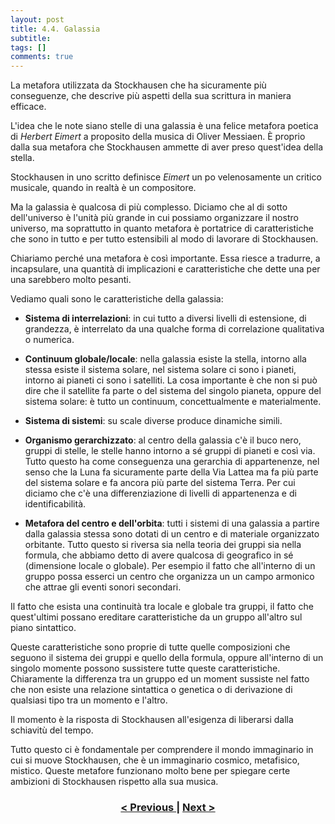 ```yaml
---
layout: post
title: 4.4. Galassia
subtitle:
tags: []
comments: true
---
```


La metafora utilizzata da Stockhausen che ha sicuramente più conseguenze, che descrive più aspetti della sua scrittura in maniera efficace.

L'idea che le note siano stelle di una galassia è una felice metafora poetica di _Herbert Eimert_ a proposito della musica di Oliver Messiaen. È proprio dalla sua metafora che Stockhausen ammette di aver preso quest'idea della stella.

Stockhausen in uno scritto definisce _Eimert_ un po velenosamente un critico musicale, quando in realtà è un compositore.

Ma la galassia è qualcosa di più complesso. Diciamo che al di sotto dell'universo è l'unità più grande in cui possiamo organizzare il nostro universo, ma soprattutto in quanto metafora è portatrice di caratteristiche che sono in tutto e per tutto estensibili al modo di lavorare di Stockhausen.

Chiariamo perché una metafora è così importante. Essa riesce a tradurre, a incapsulare, una quantità di implicazioni e caratteristiche che dette una per una sarebbero molto pesanti.


Vediamo quali sono le caratteristiche della galassia:

  - **Sistema di interrelazioni**: in cui tutto a diversi livelli di estensione, di grandezza, è interrelato da una qualche forma di correlazione qualitativa o numerica.

  - **Continuum globale/locale**: nella galassia esiste la stella, intorno alla stessa esiste il sistema solare, nel sistema solare ci sono i pianeti, intorno ai pianeti ci sono i satelliti. La cosa importante è che non si può dire che il satellite fa parte o del sistema del singolo pianeta, oppure del sistema solare: è tutto un continuum, concettualmente e materialmente.

  - **Sistema di sistemi**: su scale diverse produce dinamiche simili.

  - **Organismo gerarchizzato**: al centro della galassia c'è il buco nero, gruppi di stelle, le stelle hanno intorno a sé gruppi di pianeti e così via. Tutto questo ha come conseguenza una gerarchia di appartenenze, nel senso che la Luna fa sicuramente parte della Via Lattea ma fa più parte del sistema solare e fa ancora più parte del sistema Terra. Per cui diciamo che c'è una differenziazione di livelli di appartenenza e di identificabilità.

  - **Metafora del centro e dell'orbita**: tutti i sistemi di una galassia a partire dalla galassia stessa sono dotati di un centro e di materiale organizzato orbitante. Tutto questo si riversa sia nella teoria dei gruppi sia nella formula, che abbiamo detto di avere qualcosa di geografico in sé (dimensione locale o globale). Per esempio il fatto che all'interno di un gruppo possa esserci un centro che organizza un un campo armonico che attrae gli eventi sonori secondari.



Il fatto che esista una continuità tra locale e globale tra gruppi, il fatto che quest'ultimi possano ereditare caratteristiche da un gruppo all'altro sul piano sintattico.

Queste caratteristiche sono proprie di tutte quelle composizioni che seguono il sistema dei gruppi e quello della formula, oppure all'interno di un singolo momente possono sussistere tutte queste caratteristiche. Chiaramente la differenza tra un gruppo ed un moment sussiste nel fatto che non esiste una relazione sintattica o genetica o di derivazione di qualsiasi tipo tra un momento e l'altro.

Il momento è la risposta di Stockhausen all'esigenza di liberarsi dalla schiavitù del tempo.

Tutto questo ci è fondamentale per comprendere il mondo immaginario in cui si muove Stockhausen, che è un immaginario cosmico, metafisico, mistico. Queste metafore funzionano molto bene per spiegare certe ambizioni di Stockhausen rispetto alla sua musica.

<h3 style="text-align:center">
<a href="https://velitch.github.io/velitch/2021-11-02-04_03_spirale/">< Previous </a>
|
<a href="https://velitch.github.io/velitch/2021-11-02-05_00_generlizzazioni_principi_operativi/">Next ></a>
</h3>
